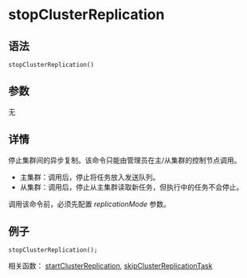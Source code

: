# stopClusterReplication

## 语法

`stopClusterReplication()`

## 参数

无

## 详情

停止集群间的异步复制。该命令只能由管理员在主/从集群的控制节点调用。

* 主集群：调用后，停止将任务放入发送队列。
* 从集群：调用后，停止从主集群读取新任务，但执行中的任务不会停止。

调用该命令前，必须先配置 *replicationMode* 参数。

## 例子

```
stopClusterReplication();
```

相关函数： [startClusterReplication](startClusterReplication.md), [skipClusterReplicationTask](skipClusterReplicationTask.md)

